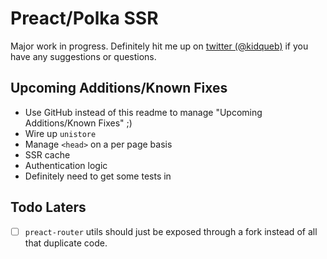 # Preact/Polka SSR
Major work in progress. Definitely hit me up on [twitter (@kidqueb)](https://twitter.com/kidqueb) if you have any suggestions or questions.

## Upcoming Additions/Known Fixes
* Use GitHub instead of this readme to manage "Upcoming Additions/Known Fixes" ;)
* Wire up `unistore`
* Manage `<head>` on a per page basis
* SSR cache
* Authentication logic
* Definitely need to get some tests in

## Todo Laters
* [ ] `preact-router` utils should just be exposed through a fork instead of all that duplicate code.
